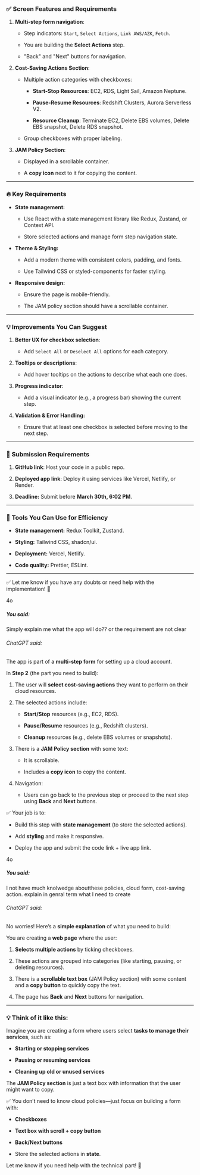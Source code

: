 ### ✅ **Screen Features and Requirements**

1. **Multi-step form navigation**:
    
    - Step indicators: `Start`, `Select Actions`, `Link AWS/AZK`, `Fetch`.
        
    - You are building the **Select Actions** step.
        
    - "Back" and "Next" buttons for navigation.
        
2. **Cost-Saving Actions Section**:
    
    - Multiple action categories with checkboxes:
        
        - **Start-Stop Resources**: EC2, RDS, Light Sail, Amazon Neptune.
            
        - **Pause-Resume Resources**: Redshift Clusters, Aurora Serverless V2.
            
        - **Resource Cleanup**: Terminate EC2, Delete EBS volumes, Delete EBS snapshot, Delete RDS snapshot.
            
    - Group checkboxes with proper labeling.
        
3. **JAM Policy Section**:
    
    - Displayed in a scrollable container.
        
    - A **copy icon** next to it for copying the content.
        

---

### 🔥 **Key Requirements**

- **State management:**
    
    - Use React with a state management library like Redux, Zustand, or Context API.
        
    - Store selected actions and manage form step navigation state.
        
- **Theme & Styling:**
    
    - Add a modern theme with consistent colors, padding, and fonts.
        
    - Use Tailwind CSS or styled-components for faster styling.
        
- **Responsive design:**
    
    - Ensure the page is mobile-friendly.
        
    - The JAM policy section should have a scrollable container.
        

---

### 💡 **Improvements You Can Suggest**

1. **Better UX for checkbox selection**:
    
    - Add `Select All` or `Deselect All` options for each category.
        
2. **Tooltips or descriptions**:
    
    - Add hover tooltips on the actions to describe what each one does.
        
3. **Progress indicator**:
    
    - Add a visual indicator (e.g., a progress bar) showing the current step.
        
4. **Validation & Error Handling:**
    
    - Ensure that at least one checkbox is selected before moving to the next step.
        

---

### 📌 **Submission Requirements**

1. **GitHub link**: Host your code in a public repo.
    
2. **Deployed app link**: Deploy it using services like Vercel, Netlify, or Render.
    
3. **Deadline:** Submit before **March 30th, 6:02 PM**.
    

---

### 🚀 **Tools You Can Use for Efficiency**

- **State management:** Redux Toolkit, Zustand.
    
- **Styling:** Tailwind CSS, shadcn/ui.
    
- **Deployment:** Vercel, Netlify.
    
- **Code quality:** Prettier, ESLint.
    

---

✅ Let me know if you have any doubts or need help with the implementation! 🚀

4o

##### You said:

Simply explain me what the app will do?? or the requirement are not clear

###### ChatGPT said:

The app is part of a **multi-step form** for setting up a cloud account.

In **Step 2** (the part you need to build):

1. The user will **select cost-saving actions** they want to perform on their cloud resources.
    
2. The selected actions include:
    
    - **Start/Stop** resources (e.g., EC2, RDS).
        
    - **Pause/Resume** resources (e.g., Redshift clusters).
        
    - **Cleanup** resources (e.g., delete EBS volumes or snapshots).
        
3. There is a **JAM Policy section** with some text:
    
    - It is scrollable.
        
    - Includes a **copy icon** to copy the content.
        
4. Navigation:
    
    - Users can go back to the previous step or proceed to the next step using **Back** and **Next** buttons.
        

✅ Your job is to:

- Build this step with **state management** (to store the selected actions).
    
- Add **styling** and make it responsive.
    
- Deploy the app and submit the code link + live app link.
    

4o

##### You said:

I not have much knolwedge aboutthese policies, cloud form, cost-saving action. explain in genral term what I need to create

###### ChatGPT said:

No worries! Here’s a **simple explanation** of what you need to build:

You are creating a **web page** where the user:

1. **Selects multiple actions** by ticking checkboxes.
    
2. These actions are grouped into categories (like starting, pausing, or deleting resources).
    
3. There is a **scrollable text box** (JAM Policy section) with some content and a **copy button** to quickly copy the text.
    
4. The page has **Back** and **Next** buttons for navigation.
    

---

### 💡 **Think of it like this:**

Imagine you are creating a form where users select **tasks to manage their services**, such as:

- **Starting or stopping services**
    
- **Pausing or resuming services**
    
- **Cleaning up old or unused services**
    

The **JAM Policy section** is just a text box with information that the user might want to copy.

✅ You don’t need to know cloud policies—just focus on building a form with:

- **Checkboxes**
    
- **Text box with scroll + copy button**
    
- **Back/Next buttons**
    
- Store the selected actions in **state**.
    

Let me know if you need help with the technical part! 🚀